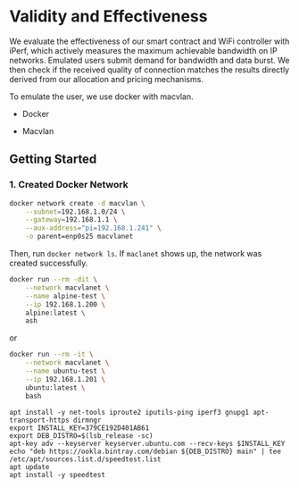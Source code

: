 # Validity and Effectiveness

We evaluate the effectiveness of our smart contract and WiFi controller with iPerf, which actively measures the maximum achievable bandwidth on IP networks. Emulated users submit demand for bandwidth and data burst. We then check if the received quality of connection matches the results directly derived from our allocation and pricing mechanisms.

To emulate the user, we use docker with macvlan. 

- Docker

- Macvlan

## Getting Started

### 1. Created Docker Network

```bash
docker network create -d macvlan \
    --subnet=192.168.1.0/24 \
    --gateway=192.168.1.1 \
    --aux-address="pi=192.168.1.241" \
    -o parent=enp0s25 macvlanet
```

Then, run `docker network ls`. If `maclanet` shows up, the network was created successfully.

```bash
docker run --rm -dit \
    --network macvlanet \
    --name alpine-test \
    --ip 192.168.1.200 \
    alpine:latest \
    ash
```

or

```bash
docker run --rm -it \
	--network macvlanet \
	--name ubuntu-test \
	--ip 192.168.1.201 \
	ubuntu:latest \
	bash
```

```
apt install -y net-tools iproute2 iputils-ping iperf3 gnupg1 apt-transport-https dirmngr
export INSTALL_KEY=379CE192D401AB61
export DEB_DISTRO=$(lsb_release -sc)
apt-key adv --keyserver keyserver.ubuntu.com --recv-keys $INSTALL_KEY
echo "deb https://ookla.bintray.com/debian ${DEB_DISTRO} main" | tee  /etc/apt/sources.list.d/speedtest.list
apt update
apt install -y speedtest

```

